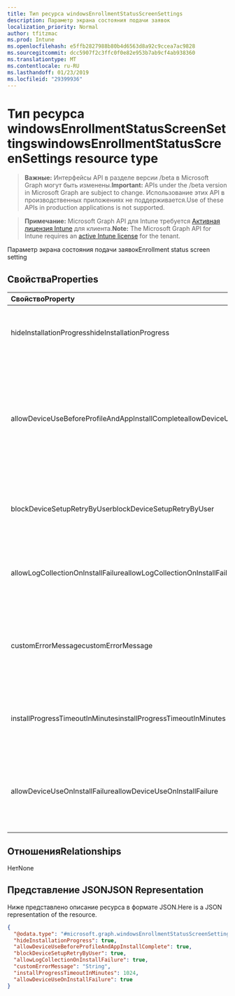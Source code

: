 ```yaml
---
title: Тип ресурса windowsEnrollmentStatusScreenSettings
description: Параметр экрана состояния подачи заявок
localization_priority: Normal
author: tfitzmac
ms.prod: Intune
ms.openlocfilehash: e5ffb2827988b80b4d6563d8a92c9ccea7ac9828
ms.sourcegitcommit: dcc5907f2c3ffc0f0e82e953b7ab9cf4ab938360
ms.translationtype: MT
ms.contentlocale: ru-RU
ms.lasthandoff: 01/23/2019
ms.locfileid: "29399936"
---
```

# <a name="windowsenrollmentstatusscreensettings-resource-type"></a><span data-ttu-id="7bb0b-103">Тип ресурса windowsEnrollmentStatusScreenSettings</span><span class="sxs-lookup"><span data-stu-id="7bb0b-103">windowsEnrollmentStatusScreenSettings resource type</span></span>

> <span data-ttu-id="7bb0b-104">**Важные:** Интерфейсы API в разделе версии /beta в Microsoft Graph могут быть изменены.</span><span class="sxs-lookup"><span data-stu-id="7bb0b-104">**Important:** APIs under the /beta version in Microsoft Graph are subject to change.</span></span> <span data-ttu-id="7bb0b-105">Использование этих API в производственных приложениях не поддерживается.</span><span class="sxs-lookup"><span data-stu-id="7bb0b-105">Use of these APIs in production applications is not supported.</span></span>

> <span data-ttu-id="7bb0b-106">**Примечание:** Microsoft Graph API для Intune требуется [Активная лицензия Intune](https://go.microsoft.com/fwlink/?linkid=839381) для клиента.</span><span class="sxs-lookup"><span data-stu-id="7bb0b-106">**Note:** The Microsoft Graph API for Intune requires an [active Intune license](https://go.microsoft.com/fwlink/?linkid=839381) for the tenant.</span></span>

<span data-ttu-id="7bb0b-107">Параметр экрана состояния подачи заявок</span><span class="sxs-lookup"><span data-stu-id="7bb0b-107">Enrollment status screen setting</span></span>

## <a name="properties"></a><span data-ttu-id="7bb0b-108">Свойства</span><span class="sxs-lookup"><span data-stu-id="7bb0b-108">Properties</span></span>
|<span data-ttu-id="7bb0b-109">Свойство</span><span class="sxs-lookup"><span data-stu-id="7bb0b-109">Property</span></span>|<span data-ttu-id="7bb0b-110">Тип</span><span class="sxs-lookup"><span data-stu-id="7bb0b-110">Type</span></span>|<span data-ttu-id="7bb0b-111">Описание</span><span class="sxs-lookup"><span data-stu-id="7bb0b-111">Description</span></span>|
|:---|:---|:---|
|<span data-ttu-id="7bb0b-112">hideInstallationProgress</span><span class="sxs-lookup"><span data-stu-id="7bb0b-112">hideInstallationProgress</span></span>|<span data-ttu-id="7bb0b-113">Логический</span><span class="sxs-lookup"><span data-stu-id="7bb0b-113">Boolean</span></span>|<span data-ttu-id="7bb0b-114">Показать или скрыть выполнения установки для пользователей</span><span class="sxs-lookup"><span data-stu-id="7bb0b-114">Show or hide installation progress to user</span></span>|
|<span data-ttu-id="7bb0b-115">allowDeviceUseBeforeProfileAndAppInstallComplete</span><span class="sxs-lookup"><span data-stu-id="7bb0b-115">allowDeviceUseBeforeProfileAndAppInstallComplete</span></span>|<span data-ttu-id="7bb0b-116">Логический</span><span class="sxs-lookup"><span data-stu-id="7bb0b-116">Boolean</span></span>|<span data-ttu-id="7bb0b-117">Разрешить или заблокировать пользователя для использования устройств до завершения установки приложения и профилей</span><span class="sxs-lookup"><span data-stu-id="7bb0b-117">Allow or block user to use device before profile and app installation complete</span></span>|
|<span data-ttu-id="7bb0b-118">blockDeviceSetupRetryByUser</span><span class="sxs-lookup"><span data-stu-id="7bb0b-118">blockDeviceSetupRetryByUser</span></span>|<span data-ttu-id="7bb0b-119">Логический</span><span class="sxs-lookup"><span data-stu-id="7bb0b-119">Boolean</span></span>|<span data-ttu-id="7bb0b-120">Пользователь может повторно запустите программу установки на сбой установки</span><span class="sxs-lookup"><span data-stu-id="7bb0b-120">Allow the user to retry the setup on installation failure</span></span>|
|<span data-ttu-id="7bb0b-121">allowLogCollectionOnInstallFailure</span><span class="sxs-lookup"><span data-stu-id="7bb0b-121">allowLogCollectionOnInstallFailure</span></span>|<span data-ttu-id="7bb0b-122">Логический</span><span class="sxs-lookup"><span data-stu-id="7bb0b-122">Boolean</span></span>|<span data-ttu-id="7bb0b-123">Разрешить или заблокировать семейства журнала на сбой установки</span><span class="sxs-lookup"><span data-stu-id="7bb0b-123">Allow or block log collection on installation failure</span></span>|
|<span data-ttu-id="7bb0b-124">customErrorMessage</span><span class="sxs-lookup"><span data-stu-id="7bb0b-124">customErrorMessage</span></span>|<span data-ttu-id="7bb0b-125">String</span><span class="sxs-lookup"><span data-stu-id="7bb0b-125">String</span></span>|<span data-ttu-id="7bb0b-126">Задать пользовательское сообщение об ошибке для отображения после сбоя установки</span><span class="sxs-lookup"><span data-stu-id="7bb0b-126">Set custom error message to show upon installation failure</span></span>|
|<span data-ttu-id="7bb0b-127">installProgressTimeoutInMinutes</span><span class="sxs-lookup"><span data-stu-id="7bb0b-127">installProgressTimeoutInMinutes</span></span>|<span data-ttu-id="7bb0b-128">Int32</span><span class="sxs-lookup"><span data-stu-id="7bb0b-128">Int32</span></span>|<span data-ttu-id="7bb0b-129">Задать время ожидания ход выполнения установки в минутах</span><span class="sxs-lookup"><span data-stu-id="7bb0b-129">Set installation progress timeout in minutes</span></span>|
|<span data-ttu-id="7bb0b-130">allowDeviceUseOnInstallFailure</span><span class="sxs-lookup"><span data-stu-id="7bb0b-130">allowDeviceUseOnInstallFailure</span></span>|<span data-ttu-id="7bb0b-131">Логический</span><span class="sxs-lookup"><span data-stu-id="7bb0b-131">Boolean</span></span>|<span data-ttu-id="7bb0b-132">Разрешает пользователю продолжить использование устройства на сбой установки</span><span class="sxs-lookup"><span data-stu-id="7bb0b-132">Allow the user to continue using the device on installation failure</span></span>|

## <a name="relationships"></a><span data-ttu-id="7bb0b-133">Отношения</span><span class="sxs-lookup"><span data-stu-id="7bb0b-133">Relationships</span></span>
<span data-ttu-id="7bb0b-134">Нет</span><span class="sxs-lookup"><span data-stu-id="7bb0b-134">None</span></span>

## <a name="json-representation"></a><span data-ttu-id="7bb0b-135">Представление JSON</span><span class="sxs-lookup"><span data-stu-id="7bb0b-135">JSON Representation</span></span>
<span data-ttu-id="7bb0b-136">Ниже представлено описание ресурса в формате JSON.</span><span class="sxs-lookup"><span data-stu-id="7bb0b-136">Here is a JSON representation of the resource.</span></span>
<!-- {
  "blockType": "resource",
  "@odata.type": "microsoft.graph.windowsEnrollmentStatusScreenSettings"
}
-->
``` json
{
  "@odata.type": "#microsoft.graph.windowsEnrollmentStatusScreenSettings",
  "hideInstallationProgress": true,
  "allowDeviceUseBeforeProfileAndAppInstallComplete": true,
  "blockDeviceSetupRetryByUser": true,
  "allowLogCollectionOnInstallFailure": true,
  "customErrorMessage": "String",
  "installProgressTimeoutInMinutes": 1024,
  "allowDeviceUseOnInstallFailure": true
}
```




